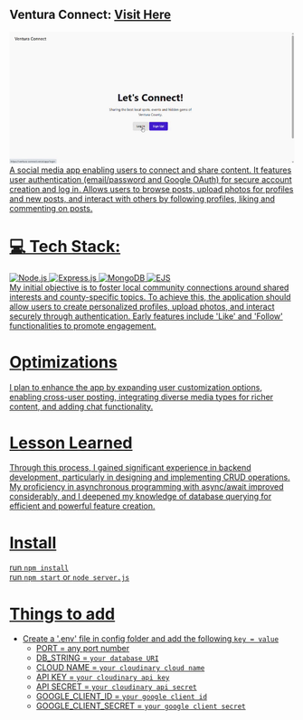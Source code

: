 ## Ventura Connect: <a href="https://ventura-connect.vercel.app">Visit Here</a>
<div align="center">
 <a href="https://ventura-connect.vercel.app">
 <img src="https://github.com/jjbcasas/ventura-connect/blob/main/ventura-connect.gif"
 </a>
</div>
   A social media app enabling users to connect and share content. It features user authentication (email/password and Google OAuth) for secure account creation and log in. Allows users to browse posts, upload photos for profiles and new posts, and interact with others by following profiles, liking and commenting on posts.
   
# 💻 Tech Stack:
![Node.js](https://img.shields.io/badge/Node.js-43853D?style=for-the-badge&logo=node.js&logoColor=white)
![Express.js](https://img.shields.io/badge/Express.js-000000?style=for-the-badge&logo=express&logoColor=white)
![MongoDB](https://img.shields.io/badge/MongoDB-47A248?style=for-the-badge&logo=mongodb&logoColor=white)
![EJS](https://img.shields.io/badge/EJS-F7DF1E?style=for-the-badge&logo=ejs&logoColor=black) <br>
  My initial objective is to foster local community connections around shared interests and county-specific topics. To achieve this, the application should allow users to create personalized profiles, upload photos, and interact securely through authentication. Early features include 'Like' and 'Follow' functionalities to promote engagement.

# Optimizations
  I plan to enhance the app by expanding user customization options, enabling cross-user posting, integrating diverse media types for richer content, and adding chat functionality.

# Lesson Learned
   Through this process, I gained significant experience in backend development, particularly in designing and implementing CRUD operations. My proficiency in asynchronous programming with async/await improved considerably, and I deepened my knowledge of database querying for efficient and powerful feature creation.

# Install
  run `npm install` <br>
  run `npm start` or `node server.js`

# Things to add
  - Create a '.env' file in config folder and add the following `key = value`
    - PORT = any port number
    - DB_STRING = `your database URI`
    - CLOUD NAME = `your cloudinary cloud name`
    - API KEY = `your cloudinary api key`
    - API SECRET = `your cloudinary api secret`
    - GOOGLE_CLIENT_ID = `your google client id`
    - GOOGLE_CLIENT_SECRET = `your google client secret`
